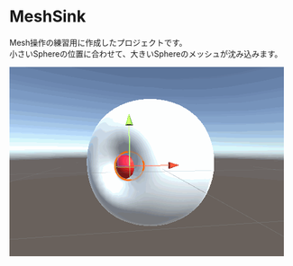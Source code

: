 # MeshSink
Mesh操作の練習用に作成したプロジェクトです。  
小さいSphereの位置に合わせて、大きいSphereのメッシュが沈み込みます。

![SS1](Images/SS01.gif)
